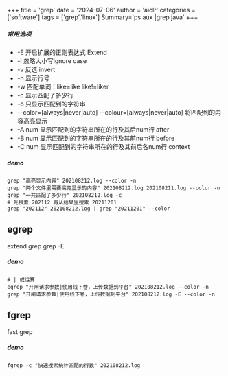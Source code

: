 +++
title = 'grep'
date = '2024-07-06'
author = 'aiclr'
categories = ['software']
tags = ['grep','linux']
Summary='ps aux |grep java'
+++

##### 常用选项

- -E 开启扩展的正则表达式 Extend
- -i 忽略大小写ignore case
- -v 反选 invert
- -n 显示行号
- -w 匹配单词：like=like like!=liker
- -c 显示匹配了多少行
- -o 只显示匹配到的字符串
- --color=[always|never|auto] --colour=[always|never|auto] 将匹配到的内容高亮显示
- -A num 显示匹配到的字符串所在的行及其后num行 after
- -B num 显示匹配到的字符串所在的行及其前num行 before
- -C num 显示匹配到的字符串所在的行及其前后各num行 context

##### demo

```shell
grep "高亮显示内容" 202108212.log --color -n
grep "两个文件里需要高亮显示的内容" 202108212.log 202108211.log --color -n
grep "一共匹配了多少行" 202108212.log -c
# 先搜索 202112 再从结果里搜索 20211201
grep "202112" 202108212.log | grep "20211201" --color
```

## egrep

extend grep grep -E

##### demo

```shell
# | 或运算
egrep "开闸请求参数|使用线下卷，上传数据到平台" 202108212.log --color -n
grep "开闸请求参数|使用线下卷，上传数据到平台" 202108212.log -E --color -n
```

## fgrep

fast grep

##### demo

```shell
fgrep -c "快速搜索统计匹配的行数" 202108212.log
```